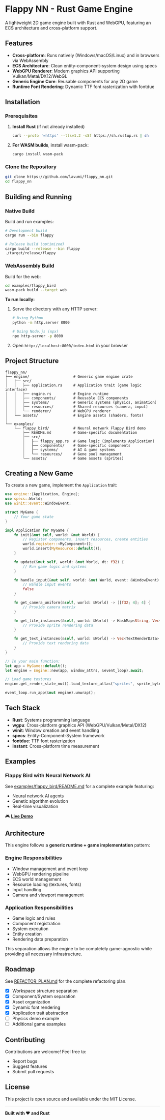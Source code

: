 # Flappy NN - Rust Game Engine

A lightweight 2D game engine built with Rust and WebGPU, featuring an ECS architecture and cross-platform support.

## Features

- **Cross-platform**: Runs natively (Windows/macOS/Linux) and in browsers via WebAssembly
- **ECS Architecture**: Clean entity-component-system design using specs
- **WebGPU Renderer**: Modern graphics API supporting Vulkan/Metal/DX12/WebGL
- **Generic Engine Core**: Reusable components for any 2D game
- **Runtime Font Rendering**: Dynamic TTF font rasterization with fontdue

## Installation

### Prerequisites

1. **Install Rust** (if not already installed)
   ```bash
   curl --proto '=https' --tlsv1.2 -sSf https://sh.rustup.rs | sh
   ```

2. **For WASM builds**, install wasm-pack:
   ```bash
   cargo install wasm-pack
   ```

### Clone the Repository
```bash
git clone https://github.com/lavumi/flappy_nn.git
cd flappy_nn
```

## Building and Running

### Native Build

Build and run examples:

```bash
# Development build
cargo run --bin flappy

# Release build (optimized)
cargo build --release --bin flappy
./target/release/flappy
```

### WebAssembly Build

Build for the web:

```bash
cd examples/flappy_bird
wasm-pack build --target web
```

**To run locally:**

1. Serve the directory with any HTTP server:
   ```bash
   # Using Python
   python -m http.server 8000

   # Using Node.js (npx)
   npx http-server -p 8000
   ```

2. Open `http://localhost:8000/index.html` in your browser

## Project Structure

```
flappy_nn/
├── engine/                    # Generic game engine crate
│   ├── src/
│   │   ├── application.rs     # Application trait (game logic interface)
│   │   ├── engine.rs          # Engine runtime
│   │   ├── components/        # Reusable ECS components
│   │   ├── systems/           # Generic systems (physics, animation)
│   │   ├── resources/         # Shared resources (camera, input)
│   │   └── renderer/          # WebGPU renderer
│   └── assets/                # Engine assets (shaders, fonts)
│
└── examples/
    └── flappy_bird/           # Neural network Flappy Bird demo
        ├── README.md          # Game-specific documentation
        ├── src/
        │   ├── flappy_app.rs  # Game logic (implements Application)
        │   ├── components/    # Game-specific components
        │   ├── systems/       # AI & game systems
        │   └── resources/     # Gene pool management
        └── assets/            # Game assets (sprites)
```

## Creating a New Game

To create a new game, implement the `Application` trait:

```rust
use engine::{Application, Engine};
use specs::World;
use winit::event::WindowEvent;

struct MyGame {
    // Your game state
}

impl Application for MyGame {
    fn init(&mut self, world: &mut World) {
        // Register components, insert resources, create entities
        world.register::<MyComponent>();
        world.insert(MyResource::default());
    }

    fn update(&mut self, world: &mut World, dt: f32) {
        // Run game logic and systems
    }

    fn handle_input(&mut self, world: &mut World, event: &WindowEvent) -> bool {
        // Handle input events
        false
    }

    fn get_camera_uniform(&self, world: &World) -> [[f32; 4]; 4] {
        // Provide camera matrix
    }

    fn get_tile_instances(&self, world: &World) -> HashMap<String, Vec<TileRenderData>> {
        // Provide sprite rendering data
    }

    fn get_text_instances(&self, world: &World) -> Vec<TextRenderData> {
        // Provide text rendering data
    }
}

// In your main function:
let app = MyGame::default();
let engine = Engine::new(app, window_attrs, &event_loop).await;

// Load game textures
engine.get_render_state_mut().load_texture_atlas("sprites", sprite_bytes);

event_loop.run_app(&mut engine).unwrap();
```

## Tech Stack

- **Rust**: Systems programming language
- **wgpu**: Cross-platform graphics API (WebGPU/Vulkan/Metal/DX12)
- **winit**: Window creation and event handling
- **specs**: Entity-Component-System framework
- **fontdue**: TTF font rasterization
- **instant**: Cross-platform time measurement

## Examples

### Flappy Bird with Neural Network AI

See [examples/flappy_bird/README.md](examples/flappy_bird/README.md) for a complete example featuring:
- Neural network AI agents
- Genetic algorithm evolution
- Real-time visualization

🎮 **[Live Demo](https://lavumi.net/wasm01)**

## Architecture

This engine follows a **generic runtime + game implementation** pattern:

### Engine Responsibilities
- Window management and event loop
- WebGPU rendering pipeline
- ECS world management
- Resource loading (textures, fonts)
- Input handling
- Camera and viewport management

### Application Responsibilities
- Game logic and rules
- Component registration
- System execution
- Entity creation
- Rendering data preparation

This separation allows the engine to be completely game-agnostic while providing all necessary infrastructure.

## Roadmap

See [REFACTOR_PLAN.md](REFACTOR_PLAN.md) for the complete refactoring plan.

- [x] Workspace structure separation
- [x] Component/System separation
- [x] Asset organization
- [x] Dynamic font rendering
- [x] Application trait abstraction
- [ ] Physics demo example
- [ ] Additional game examples

## Contributing

Contributions are welcome! Feel free to:
- Report bugs
- Suggest features
- Submit pull requests

## License

This project is open source and available under the MIT License.

---

**Built with ❤️ and Rust**
